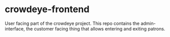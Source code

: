 # crowdeye-frontend

User facing part of the crowdeye project. This repo contains the admin-interface, the customer facing thing that allows entering and exiting patrons. 
